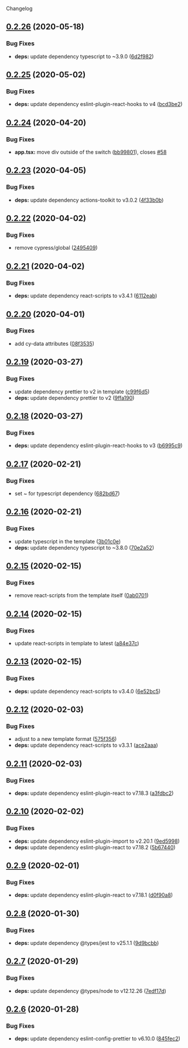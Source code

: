 Changelog

## [0.2.26](https://github.com/alexandr-g/cra-template-typescript-redux/compare/v0.2.25...v0.2.26) (2020-05-18)


### Bug Fixes

* **deps:** update dependency typescript to ~3.9.0 ([6d2f982](https://github.com/alexandr-g/cra-template-typescript-redux/commit/6d2f9828c42ed0053d37dc447b2edbafa4beb0db))

## [0.2.25](https://github.com/alexandr-g/cra-template-typescript-redux/compare/v0.2.24...v0.2.25) (2020-05-02)


### Bug Fixes

* **deps:** update dependency eslint-plugin-react-hooks to v4 ([bcd3be2](https://github.com/alexandr-g/cra-template-typescript-redux/commit/bcd3be2cb519b6c01ef1f49996b6dbf3f0936034))

## [0.2.24](https://github.com/alexandr-g/cra-template-typescript-redux/compare/v0.2.23...v0.2.24) (2020-04-20)


### Bug Fixes

* **app.tsx:** move div outside of the switch ([bb99801](https://github.com/alexandr-g/cra-template-typescript-redux/commit/bb99801af350d97740974609f320cf8975a21aed)), closes [#58](https://github.com/alexandr-g/cra-template-typescript-redux/issues/58)

## [0.2.23](https://github.com/alexandr-g/cra-template-typescript-redux/compare/v0.2.22...v0.2.23) (2020-04-05)


### Bug Fixes

* **deps:** update dependency actions-toolkit to v3.0.2 ([4f33b0b](https://github.com/alexandr-g/cra-template-typescript-redux/commit/4f33b0b4d008cfae6c67c0c4c49147db55313d1b))

## [0.2.22](https://github.com/alexandr-g/cra-template-typescript-redux/compare/v0.2.21...v0.2.22) (2020-04-02)


### Bug Fixes

* remove cypress/global ([2495409](https://github.com/alexandr-g/cra-template-typescript-redux/commit/2495409a7a3c680541eaffd03fa1fec5038a5957))

## [0.2.21](https://github.com/alexandr-g/cra-template-typescript-redux/compare/v0.2.20...v0.2.21) (2020-04-02)


### Bug Fixes

* **deps:** update dependency react-scripts to v3.4.1 ([6112eab](https://github.com/alexandr-g/cra-template-typescript-redux/commit/6112eab01d73a51033bd921d659dd511c74b05f0))

## [0.2.20](https://github.com/alexandr-g/cra-template-typescript-redux/compare/v0.2.19...v0.2.20) (2020-04-01)


### Bug Fixes

* add cy-data attributes ([08f3535](https://github.com/alexandr-g/cra-template-typescript-redux/commit/08f35357556d0a5cbd1cdb91ddd1cef449ac42da))

## [0.2.19](https://github.com/alexandr-g/cra-template-typescript-redux/compare/v0.2.18...v0.2.19) (2020-03-27)


### Bug Fixes

* update dependency prettier to v2 in template ([c99f6d5](https://github.com/alexandr-g/cra-template-typescript-redux/commit/c99f6d52fe614b116dc1d5f9435ddf67226e9b32))
* **deps:** update dependency prettier to v2 ([9ffa190](https://github.com/alexandr-g/cra-template-typescript-redux/commit/9ffa1907874585c5c711744aeba9ac39d75e31fe))

## [0.2.18](https://github.com/alexandr-g/cra-template-typescript-redux/compare/v0.2.17...v0.2.18) (2020-03-27)


### Bug Fixes

* **deps:** update dependency eslint-plugin-react-hooks to v3 ([b6995c9](https://github.com/alexandr-g/cra-template-typescript-redux/commit/b6995c96e485143004c907405246fe7bf1b4c8b9))

## [0.2.17](https://github.com/alexandr-g/cra-template-typescript-redux/compare/v0.2.16...v0.2.17) (2020-02-21)


### Bug Fixes

* set ~ for typescript dependency ([682bd67](https://github.com/alexandr-g/cra-template-typescript-redux/commit/682bd6762ccc90b143660a10ef9e46bbdd1b7de6))

## [0.2.16](https://github.com/alexandr-g/cra-template-typescript-redux/compare/v0.2.15...v0.2.16) (2020-02-21)


### Bug Fixes

* update typescript in the template ([3b01c0e](https://github.com/alexandr-g/cra-template-typescript-redux/commit/3b01c0e65c6fc2085c42fce52df70ff0e755a412))
* **deps:** update dependency typescript to ~3.8.0 ([70e2a52](https://github.com/alexandr-g/cra-template-typescript-redux/commit/70e2a52a79ab52fc10d58dd822940967b80d2599))

## [0.2.15](https://github.com/alexandr-g/cra-template-typescript-redux/compare/v0.2.14...v0.2.15) (2020-02-15)


### Bug Fixes

* remove react-scripts from the template itself ([0ab0701](https://github.com/alexandr-g/cra-template-typescript-redux/commit/0ab0701c0702d00c03a5f3370809eb3eedac1aee))

## [0.2.14](https://github.com/alexandr-g/cra-template-typescript-redux/compare/v0.2.13...v0.2.14) (2020-02-15)


### Bug Fixes

* update react-scripts in template to latest ([a84e37c](https://github.com/alexandr-g/cra-template-typescript-redux/commit/a84e37c596dbc4ed12b81c593d447c210a40f085))

## [0.2.13](https://github.com/alexandr-g/cra-template-typescript-redux/compare/v0.2.12...v0.2.13) (2020-02-15)


### Bug Fixes

* **deps:** update dependency react-scripts to v3.4.0 ([6e52bc5](https://github.com/alexandr-g/cra-template-typescript-redux/commit/6e52bc52ba67c0d5ed7ccd52155237ee3ce7802a))

## [0.2.12](https://github.com/alexandr-g/cra-template-typescript-redux/compare/v0.2.11...v0.2.12) (2020-02-03)


### Bug Fixes

* adjust to a new template format ([575f356](https://github.com/alexandr-g/cra-template-typescript-redux/commit/575f35630d157658fe0f00fd83be7bf49a9ffa8b))
* **deps:** update dependency react-scripts to v3.3.1 ([ace2aaa](https://github.com/alexandr-g/cra-template-typescript-redux/commit/ace2aaa865fa55e61eeaf4f6fcd483668990617c))

## [0.2.11](https://github.com/alexandr-g/cra-template-typescript-redux/compare/v0.2.10...v0.2.11) (2020-02-03)


### Bug Fixes

* **deps:** update dependency eslint-plugin-react to v7.18.3 ([a3fdbc2](https://github.com/alexandr-g/cra-template-typescript-redux/commit/a3fdbc2ddeedde2913e8b4076c0e9907d2bec452))

## [0.2.10](https://github.com/alexandr-g/cra-template-typescript-redux/compare/v0.2.9...v0.2.10) (2020-02-02)


### Bug Fixes

* **deps:** update dependency eslint-plugin-import to v2.20.1 ([9ed5998](https://github.com/alexandr-g/cra-template-typescript-redux/commit/9ed59982ea9f6ebb42a716cac65b58f1b40f26f5))
* **deps:** update dependency eslint-plugin-react to v7.18.2 ([5b67440](https://github.com/alexandr-g/cra-template-typescript-redux/commit/5b674404345cc3d0411d397818af3d4150bf5648))

## [0.2.9](https://github.com/alexandr-g/cra-template-typescript-redux/compare/v0.2.8...v0.2.9) (2020-02-01)


### Bug Fixes

* **deps:** update dependency eslint-plugin-react to v7.18.1 ([d0f90a8](https://github.com/alexandr-g/cra-template-typescript-redux/commit/d0f90a80ef96d53131a910da0807c08b9e9601a8))

## [0.2.8](https://github.com/alexandr-g/cra-template-typescript-redux/compare/v0.2.7...v0.2.8) (2020-01-30)


### Bug Fixes

* **deps:** update dependency @types/jest to v25.1.1 ([9d9bcbb](https://github.com/alexandr-g/cra-template-typescript-redux/commit/9d9bcbbb66fbf9ec100470e5dd412131390cfe97))

## [0.2.7](https://github.com/alexandr-g/cra-template-typescript-redux/compare/v0.2.6...v0.2.7) (2020-01-29)


### Bug Fixes

* **deps:** update dependency @types/node to v12.12.26 ([7edf17d](https://github.com/alexandr-g/cra-template-typescript-redux/commit/7edf17d4f4053ee991d89a1c48911d6942876f9b))

## [0.2.6](https://github.com/alexandr-g/cra-template-typescript-redux/compare/v0.2.5...v0.2.6) (2020-01-28)


### Bug Fixes

* **deps:** update dependency eslint-config-prettier to v6.10.0 ([845fec2](https://github.com/alexandr-g/cra-template-typescript-redux/commit/845fec29efb9366813b0860078f9c3da4dce100a))
